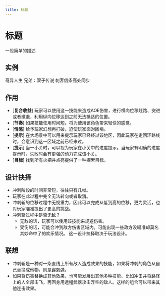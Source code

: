 ```yaml
---
title: 标题 
---
```


# 标题
一段简单的描述

## 实例

奇异人生
兄弟：双子传说
刺客信条高处同步

## 作用
- [**复合收益**] 玩家可以使用这一技能来造成AOE伤害，进行横向位移赶路、突进或者撤退，利用纵向位移达到之前无法抵达的位置。
- [**节奏**] 如果技能使用时间短，将为使用该角色带来轻快的感觉。
- [**情感**] 给予玩家幻想再打破，迫使玩家面对困境。
- [**提示**] 在大场景中可以用来提示玩家已经经过该地区，因此玩家在走回环路线时，会意识到这一区域之前已经来过。
- [**提示**] 当一小关时，可以视为玩家在小关中的进度提示。当玩家有明确的进度提示时，失败时会有更强的动力完成该小关。
- [**目标**] 找到所有火把并点亮提供了一种探索目标。


## 设计抉择
- 冲刺阶段的时间非常短，往往只有几帧。
- 玩家在此过程中完全无法转向或者取消。
- 冲刺斩的位移过程中无视重力，因此可以完成从低到高的位移，更为灵活，也对玩家瞄准提出了更高的挑战。
- 冲刺斩过程中是否无敌？
    - 无敌的话，玩家可以使用该技能来规避伤害。
    - 受伤的话，可能会冲到敌方伤害区域内。可能出现一些敌方没瞄准却莫名其妙命中了的欢乐情况。
    这一设计抉择取决于玩法设计。

## 联想
- 冲刺斩是一种对一条直线上所有敌人造成效果的技能，如果将冲刺的角色从自己替换成他物，则是[穿刺弹]()。
- 如果将伤害替换成其他效果，也可能发展出其他多种技能。比如冲击并将路径上的人全部击飞，再回身用远程武器攻击浮空的敌人。这样的组合可以带来其他连击效果。